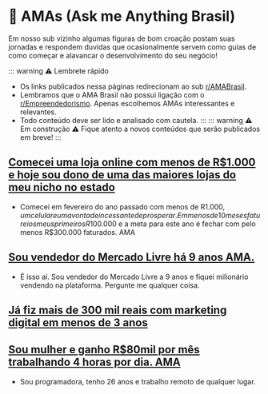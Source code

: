 # 🎯 AMAs (Ask me Anything Brasil)

Em nosso sub vizinho algumas figuras de bom croação postam suas jornadas e respondem duvidas que ocasionalmente servem como guias de como começar e alavancar o desenvolvimento do seu negócio!

::: warning  ⚠️ Lembrete rápido
- Os links publicados nessa páginas redirecionam ao sub [r/AMABrasil](https://www.reddit.com/r/AMABRASIL).
- Lembramos que o AMA Brasil não possui ligação com o [r/Empreendedorismo](https://www.reddit.com/r/Empreendedorismo). Apenas escolhemos AMAs interessantes e relevantes.
- Todo conteúdo deve ser lido e analisado com cautela.
:::
::: warning ⚠️ Em construção ⚠️
Fique atento a novos conteúdos que serão publicados em breve!
:::
##  [Comecei uma loja online com menos de R$1.000 e hoje sou dono de uma das maiores lojas do meu nicho no estado](https://www.reddit.com/r/AMABRASIL/comments/1bddvoj/comecei_uma_loja_online_com_menos_de_r1000_e_hoje/?share_id=s04dSiQgh9Dm2VeXGcYR0&sort=new)
- Comecei em fevereiro do ano passado com menos de R$1.000, um celular e uma vontade incessante de prosperar. Em menos de 10 meses faturei os meus primeiros R$100.000 e a meta para este ano é fechar com pelo menos R$300.000 faturados. AMA

##  [Sou vendedor do Mercado Livre há 9 anos AMA.](https://www.reddit.com/r/AMABRASIL/comments/1av1f9k/sou_vendedor_do_mercado_livre_h%C3%A1_9_anos_ama/)
- É isso aí. Sou vendedor do Mercado Livre a 9 anos e fiquei milionário vendendo na plataforma. Pergunte me qualquer coisa.

## [Já fiz mais de 300 mil reais com marketing digital em menos de 3 anos](https://www.reddit.com/r/AMABRASIL/comments/1dr0adc/j%C3%A1_fiz_mais_de_300_mil_reais_com_marketing/)

## [Sou mulher e ganho R$80mil por mês trabalhando 4 horas por dia. AMA](https://www.reddit.com/r/AMABRASIL/comments/195suiu/sou_mulher_e_ganho_r80mil_por_m%C3%AAs_trabalhando_4/)
- Sou programadora, tenho 26 anos e trabalho remoto de qualquer lugar.
